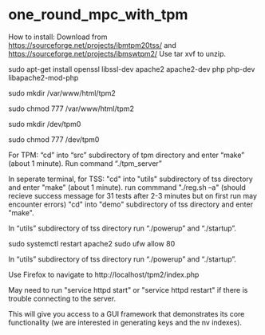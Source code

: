 # one_round_mpc_with_tpm

How to install:
Download from https://sourceforge.net/projects/ibmtpm20tss/ and https://sourceforge.net/projects/ibmswtpm2/
Use tar xvf to unzip.

sudo apt-get install openssl libssl-dev apache2 apache2-dev php php-dev libapache2-mod-php

sudo mkdir /var/www/html/tpm2

sudo chmod 777 /var/www/html/tpm2

sudo mkdir /dev/tpm0

sudo chmod 777 /dev/tpm0


For TPM:
“cd” into “src” subdirectory of tpm directory and enter “make” (about 1 minute).
Run command “./tpm_server”

In seperate terminal, for TSS:
"cd" into "utils" subdirectory of tss directory and enter "make" (about 1 minute).
run commmand "./reg.sh –a" (should recieve success message for 31 tests after 2-3 minutes but on first run may encounter errors)
"cd" into "demo" subdirectory of tss directory and enter "make".

In “utils” subdirectory of tss directory run “./powerup” and “./startup”. 

sudo systemctl restart apache2
sudo ufw allow 80

In “utils” subdirectory of tss directory run “./powerup” and “./startup”. 

Use Firefox to navigate to http://localhost/tpm2/index.php 

May need to run "service httpd start" or "service httpd restart" if there is trouble connecting to the server.

This will give you access to a GUI framework that demonstrates its core functionality (we are interested in generating keys and the nv indexes).

